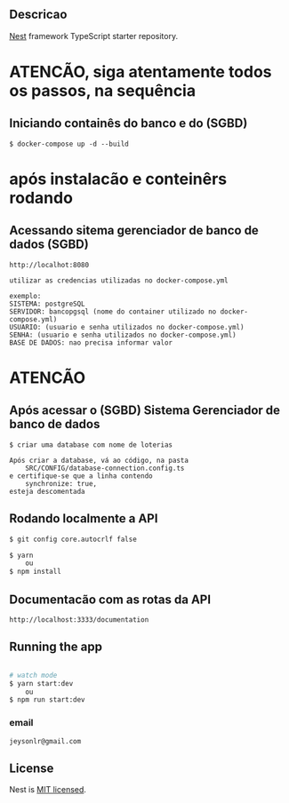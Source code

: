 ## Descricao

[Nest](https://github.com/nestjs/nest) framework TypeScript starter repository.

# ATENCÃO, siga atentamente todos os passos, na sequência

## Iniciando containês do banco e do (SGBD)
```
$ docker-compose up -d --build

```
# após instalacão e conteinêrs rodando
## Acessando sitema gerenciador de banco de dados (SGBD)
```
http://localhot:8080

utilizar as credencias utilizadas no docker-compose.yml

exemplo:
SISTEMA: postgreSQL
SERVIDOR: bancopgsql (nome do container utilizado no docker-compose.yml)
USUARIO: (usuario e senha utilizados no docker-compose.yml)
SENHA: (usuario e senha utilizados no docker-compose.yml)
BASE DE DADOS: nao precisa informar valor

```

# ATENCÃO
## Após acessar o (SGBD) Sistema Gerenciador de banco de dados
```
$ criar uma database com nome de loterias

Após criar a database, vá ao código, na pasta
    SRC/CONFIG/database-connection.config.ts
e certifique-se que a linha contendo
    synchronize: true,
esteja descomentada
```

## Rodando localmente a API

```bash
$ git config core.autocrlf false

$ yarn
    ou
$ npm install
```

## Documentacão com as rotas da API
```
http://localhost:3333/documentation
```

## Running the app

```bash

# watch mode
$ yarn start:dev
    ou
$ npm run start:dev

```

### email
``
jeysonlr@gmail.com
``

## License

Nest is [MIT licensed](LICENSE).
